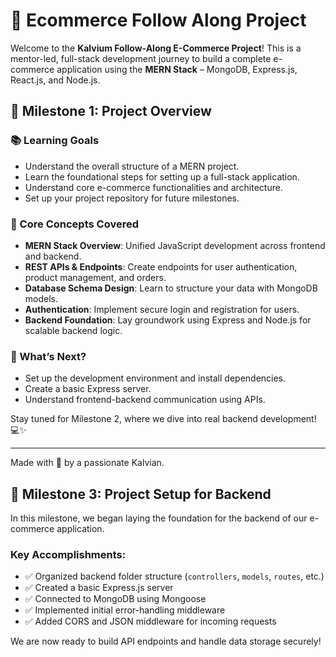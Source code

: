 # 🛒 Ecommerce Follow Along Project

Welcome to the **Kalvium Follow-Along E-Commerce Project**! This is a mentor-led, full-stack development journey to build a complete e-commerce application using the **MERN Stack** – MongoDB, Express.js, React.js, and Node.js.

## 🚀 Milestone 1: Project Overview

### 📚 Learning Goals
- Understand the overall structure of a MERN project.
- Learn the foundational steps for setting up a full-stack application.
- Understand core e-commerce functionalities and architecture.
- Set up your project repository for future milestones.

### 🧠 Core Concepts Covered
- **MERN Stack Overview**: Unified JavaScript development across frontend and backend.
- **REST APIs & Endpoints**: Create endpoints for user authentication, product management, and orders.
- **Database Schema Design**: Learn to structure your data with MongoDB models.
- **Authentication**: Implement secure login and registration for users.
- **Backend Foundation**: Lay groundwork using Express and Node.js for scalable backend logic.

### 🧩 What’s Next?
- Set up the development environment and install dependencies.
- Create a basic Express server.
- Understand frontend-backend communication using APIs.

Stay tuned for Milestone 2, where we dive into real backend development! 💻✨

---

Made with 💜 by a passionate Kalvian.
## 🧩 Milestone 3: Project Setup for Backend

In this milestone, we began laying the foundation for the backend of our e-commerce application.

### Key Accomplishments:
- ✅ Organized backend folder structure (`controllers`, `models`, `routes`, etc.)
- ✅ Created a basic Express.js server
- ✅ Connected to MongoDB using Mongoose
- ✅ Implemented initial error-handling middleware
- ✅ Added CORS and JSON middleware for incoming requests

We are now ready to build API endpoints and handle data storage securely!
